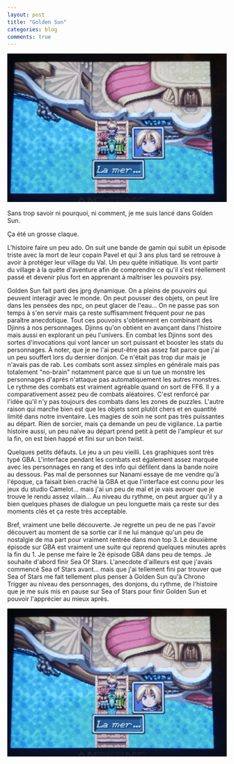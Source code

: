 ```yaml
---
layout: post
title: "Golden Sun"
categories: blog
comments: true
---
```


![Golden Sun](https://github.com/homeostasie/bouquins/raw/master/_pics/jv/golden-sun/gs1a.jpg)

Sans trop savoir ni pourquoi, ni comment, je me suis lancé dans Golden Sun. 

Ça été un grosse claque.

L'histoire faire un peu ado. On suit une bande de gamin qui subit un épisode triste avec la mort de leur copain Pavel et qui 3 ans plus tard se retrouve à avoir à protéger leur village du Val. Un peu quête initiatique. Ils vont partir du village à la quête d'aventure afin de comprendre ce qu'il s'est réellement passé et devenir plus fort en apprenant à maîtriser les pouvoirs psy.

Golden Sun fait parti des jprg dynamique. On a pleins de pouvoirs qui peuvent interagir avec le monde. On peut pousser des objets, on peut lire dans les pensées des npc, on peut glacer de l'eau... On ne passe pas son temps à s'en servir mais ça reste suffisamment fréquent pour ne pas paraître anecdotique. Tout ces pouvoirs s'obtiennent en combinant des Djinns à nos personnages. Djinns qu'on obtient en avançant dans l'histoire mais aussi en explorant un peu l'univers. En combat les Djinns sont des sortes d'invocations qui vont lancer un sort puissant et booster les stats du personnages. À noter, que je ne l'ai peut-être pas assez fait parce que j'ai un peu souffert lors du dernier donjon. Ce n'était pas trop dur mais je n'avais pas de rab. Les combats sont assez simples en générale mais pas totalement "no-brain" notamment parce que si un tue un monstre les personnages d'après n'attaque pas automatiquement les autres monstres. Le rythme des combats est vraiment agréable quand on sort de FF6. Il y a comparativement assez peu de combats aléatoires. C'est renforcé par l'idée qu'il n'y pas toujours des combats dans les zones de puzzles. L'autre raison qui marche bien est que les objets sont plutôt chers et en quantité limité dans notre inventaire. Les magies de soin ne sont pas très puissantes au départ. Rien de sorcier, mais ça demande un peu de vigilance. La partie histoire aussi, un peu naïve au départ prend petit à petit de l'ampleur et sur la fin, on est bien happé et fini sur un bon twist. 

Quelques petits défauts. Le jeu a un peu vieilli. Les graphiques sont très typé GBA. L'interface pendant les combats est également assez marquée avec les personnages en rang et des info qui défilent dans la bande noire au dessous. Pas mal de personnes sur Nanami essaye de me vendre qu'à l'époque, ça faisait bien craché la GBA et que l'interface est connu pour les jeux du studio Camelot... mais j'ai un peu de mal et je vais avouer que je trouve le rendu assez vilain... Au niveau du rythme, on peut arguer qu'il y a bien quelques phases de dialogue un peu longuette mais ça reste sur des moments clés et ça reste très acceptable. 

Bref, vraiment une belle découverte. Je regrette un peu de ne pas l'avoir découvert au moment de sa sortie car il ne lui manque qu'un peu de nostalgie de ma part pour vraiment rentrée dans mon top 3. Le deuxième épisode sur GBA est vraiment une suite qui reprend quelques minutes après la fin du 1. Je pense me faire le 2è épisode GBA dans peu de temps. Je souhaite d'abord finir Sea Of Stars. L'anecdote d'ailleurs est que j'avais commencé Sea of Stars avant... mais que j'ai tellement fini par trouver que Sea of Stars me fait tellement plus penser à Golden Sun qu'à Chrono Trigger au niveau des personnages, des donjons, du rythme, de l'histoire que je me suis mis en pause sur Sea of Stars pour finir Golden Sun et pouvoir l'apprécier au mieux après.

![Golden Sun](https://github.com/homeostasie/bouquins/raw/master/_pics/jv/golden-sun/gs1a.jpg)